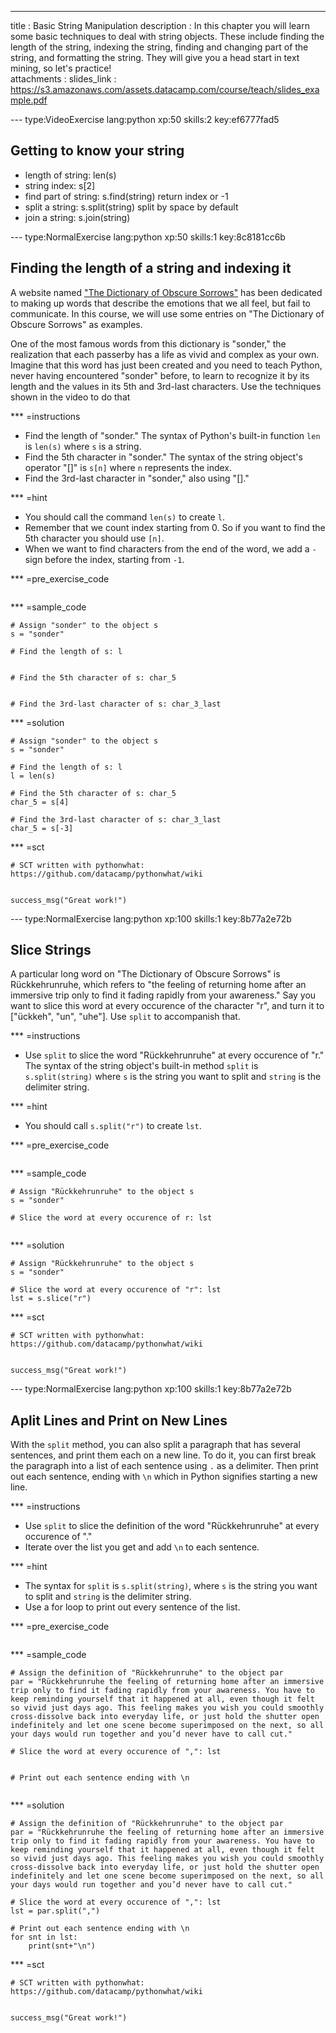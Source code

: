 ---
title       : Basic String Manipulation
description : In this chapter you will learn some basic techniques to deal with string objects. These include finding the length of the string, indexing the string, finding and changing part of the string, and formatting the string. They will give you a head start in text mining, so let's practice!  
attachments :
  slides_link : https://s3.amazonaws.com/assets.datacamp.com/course/teach/slides_example.pdf

--- type:VideoExercise lang:python xp:50 skills:2 key:ef6777fad5
## Getting to know your string
- length of string: len(s)
- string index: s[2]
- find part of string: s.find(string) return index or -1
- split a string: s.split(string) split by space by default
- join a string: s.join(string)

--- type:NormalExercise lang:python xp:50 skills:1 key:8c8181cc6b
## Finding the length of a string and indexing it

A website named ["The Dictionary of Obscure Sorrows"](http://www.dictionaryofobscuresorrows.com/) has been dedicated to making up words that describe the emotions that we all feel, but fail to communicate. In this course, we will use some entries on "The Dictionary of Obscure Sorrows" as examples.

One of the most famous words from this dictionary is "sonder," the realization that each passerby has a life as vivid and complex as your own. Imagine that this word has just been created and you need to teach Python, never having encountered "sonder" before, to learn to recognize it by its length and the values in its 5th and 3rd-last characters. Use the techniques shown in the video to do that

*** =instructions
- Find the length of "sonder." The syntax of Python's built-in function `len` is `len(s)` where `s` is a string.
- Find the 5th character in "sonder." The syntax of the string object's operator "[]" is `s[n]` where `n` represents the index.
- Find the 3rd-last character in "sonder," also using "[]."

*** =hint
- You should call the command `len(s)` to create `l`.
- Remember that we count index starting from 0. So if you want to find the 5th character you should use `[n]`.
- When we want to find characters from the end of the word, we add a `-` sign before the index, starting from `-1`.

*** =pre_exercise_code
```{python}

```

*** =sample_code
```{python}
# Assign "sonder" to the object s
s = "sonder"

# Find the length of s: l


# Find the 5th character of s: char_5


# Find the 3rd-last character of s: char_3_last

```

*** =solution
```{python}
# Assign "sonder" to the object s
s = "sonder"

# Find the length of s: l
l = len(s)

# Find the 5th character of s: char_5
char_5 = s[4]

# Find the 3rd-last character of s: char_3_last
char_5 = s[-3]

```

*** =sct
```{python}
# SCT written with pythonwhat: https://github.com/datacamp/pythonwhat/wiki


success_msg("Great work!")
```

--- type:NormalExercise lang:python xp:100 skills:1 key:8b77a2e72b
## Slice Strings

A particular long word on "The Dictionary of Obscure Sorrows" is Rückkehrunruhe, which refers to "the feeling of returning home after an immersive trip only to find it fading rapidly from your awareness." Say you want to slice this word at every occurence of the character "r", and turn it to ["ückkeh", "un", "uhe"]. Use `split` to accompanish that.

*** =instructions
- Use `split` to slice the word "Rückkehrunruhe" at every occurence of "r." The syntax of the string object's built-in method `split` is `s.split(string)` where `s` is the string you want to split and `string` is the delimiter string.

*** =hint
- You should call `s.split("r")` to create `lst`.

*** =pre_exercise_code
```{python}

```

*** =sample_code
```{python}
# Assign "Rückkehrunruhe" to the object s
s = "sonder"

# Slice the word at every occurence of r: lst


```

*** =solution
```{python}
# Assign "Rückkehrunruhe" to the object s
s = "sonder"

# Slice the word at every occurence of "r": lst
lst = s.slice("r")

```

*** =sct
```{python}
# SCT written with pythonwhat: https://github.com/datacamp/pythonwhat/wiki


success_msg("Great work!")
```

--- type:NormalExercise lang:python xp:100 skills:1 key:8b77a2e72b
## Aplit Lines and Print on New Lines

With the `split` method, you can also split a paragraph that has several sentences, and print them each on a new line. To do it, you can first break the paragraph into a list of each sentence using `.` as a delimiter. Then print out each sentence, ending with `\n` which in Python signifies starting a new line.

*** =instructions
- Use `split` to slice the definition of the word "Rückkehrunruhe" at every occurence of "."
- Iterate over the list you get and add `\n` to each sentence.

*** =hint
- The syntax for `split` is `s.split(string)`, where `s` is the string you want to split and `string` is the delimiter string.
- Use a for loop to print out every sentence of the list.

*** =pre_exercise_code
```{python}

```

*** =sample_code
```{python}
# Assign the definition of "Rückkehrunruhe" to the object par
par = "Rückkehrunruhe the feeling of returning home after an immersive trip only to find it fading rapidly from your awareness. You have to keep reminding yourself that it happened at all, even though it felt so vivid just days ago. This feeling makes you wish you could smoothly cross-dissolve back into everyday life, or just hold the shutter open indefinitely and let one scene become superimposed on the next, so all your days would run together and you’d never have to call cut."

# Slice the word at every occurence of ",": lst


# Print out each sentence ending with \n


```

*** =solution
```{python}
# Assign the definition of "Rückkehrunruhe" to the object par
par = "Rückkehrunruhe the feeling of returning home after an immersive trip only to find it fading rapidly from your awareness. You have to keep reminding yourself that it happened at all, even though it felt so vivid just days ago. This feeling makes you wish you could smoothly cross-dissolve back into everyday life, or just hold the shutter open indefinitely and let one scene become superimposed on the next, so all your days would run together and you’d never have to call cut."

# Slice the word at every occurence of ",": lst
lst = par.split(",")

# Print out each sentence ending with \n
for snt in lst:
    print(snt+"\n")

```

*** =sct
```{python}
# SCT written with pythonwhat: https://github.com/datacamp/pythonwhat/wiki


success_msg("Great work!")
```
